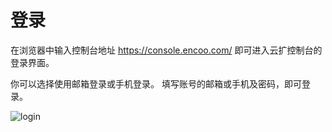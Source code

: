 # 登录
在浏览器中输入控制台地址 https://console.encoo.com/ 即可进入云扩控制台的登录界面。

你可以选择使用邮箱登录或手机登录。
填写账号的邮箱或手机及密码，即可登录。

![login](https://docimages.blob.core.chinacloudapi.cn/images/Console/%E7%99%BB%E5%BD%95%E5%8F%8A%E6%B3%A8%E5%86%8C/%E5%9B%BE%E7%89%871.png) 
